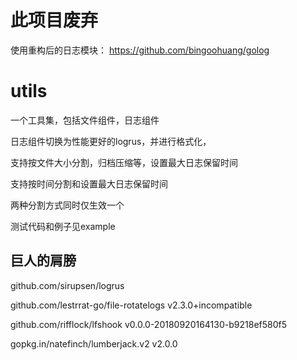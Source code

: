 # 此项目废弃

使用重构后的日志模块： https://github.com/bingoohuang/golog


# utils

一个工具集，包括文件组件，日志组件

日志组件切换为性能更好的logrus，并进行格式化，

支持按文件大小分割，归档压缩等，设置最大日志保留时间

支持按时间分割和设置最大日志保留时间

两种分割方式同时仅生效一个

测试代码和例子见example

####

## 巨人的肩膀

github.com/sirupsen/logrus

github.com/lestrrat-go/file-rotatelogs v2.3.0+incompatible

github.com/rifflock/lfshook v0.0.0-20180920164130-b9218ef580f5

gopkg.in/natefinch/lumberjack.v2 v2.0.0
